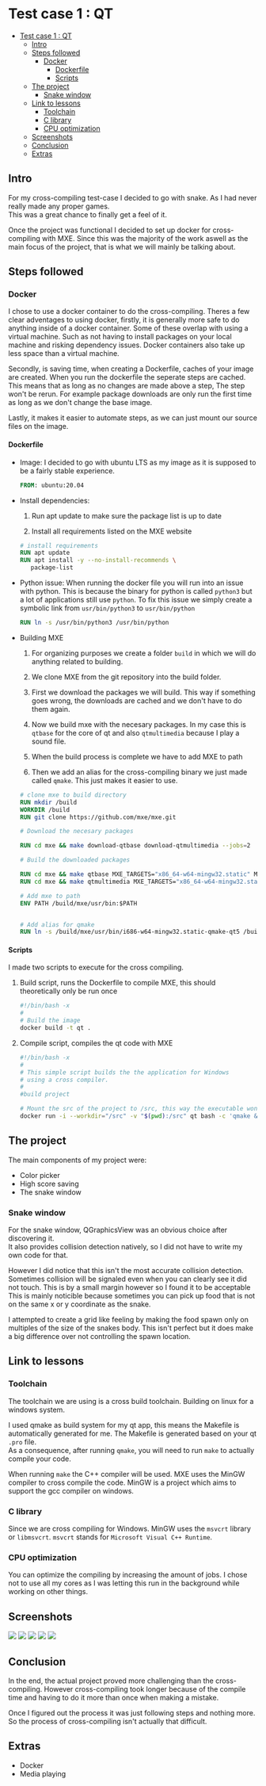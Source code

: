 # Test case 1 : QT

<!--toc:start-->
- [Test case 1 : QT](#test-case-1-qt)
  - [Intro](#intro)
  - [Steps followed](#steps-followed)
    - [Docker](#docker)
      - [Dockerfile](#dockerfile)
      - [Scripts](#scripts)
  - [The project](#the-project)
    - [Snake window](#snake-window)
  - [Link to lessons](#link-to-lessons)
    - [Toolchain](#toolchain)
    - [C library](#c-library)
    - [CPU optimization](#cpu-optimization)
  - [Screenshots](#screenshots)
  - [Conclusion](#conclusion)
  - [Extras](#extras)
<!--toc:end-->



## Intro
For my cross-compiling test-case I decided to go with snake. As I had never really made any proper games.\
This was a great chance to finally get a feel of it.

Once the project was functional I decided to set up docker for cross-compiling with MXE. Since this was the majority of
the work aswell as the main focus of the project, that is what we will mainly be talking about.


## Steps followed
### Docker
 I chose to use a docker container to do the cross-compiling.
 Theres a few clear adventages to using docker, firstly, it is generally more safe to do anything inside of a docker container.
 Some of these overlap with using a virtual machine. Such as not having to install packages on your local machine and risking dependency issues.
 Docker containers also take up less space than a virtual machine.

 Secondly, is saving time, when creating a Dockerfile, caches of your image are created.
 When you run the dockerfile the seperate steps are cached. This means that as long as no changes are made above a step,
 The step won't be rerun. For example package downloads are only run the first time as long as we don't change the base image.

 Lastly, it makes it easier to automate steps, as we can just mount our source files on the image.

#### Dockerfile

- Image:
    I decided to go with ubuntu LTS as my image as it is supposed to be a fairly stable experience.

    ```Dockerfile
    FROM: ubuntu:20.04
    ```

- Install dependencies:
    1. Run apt update to make sure the package list is up to date

    2. Install all requirements listed on the MXE website

    ```dockerfile
    # install requirements
    RUN apt update
    RUN apt install -y --no-install-recommends \
       package-list 
    ```
- Python issue: When running the docker file you will run into an issue with python. This is because the binary for python is called `python3` but a lot of applications still use `python`.
                To fix this issue we simply create a symbolic link from `usr/bin/python3` to `usr/bin/python`
    ```dockerfile
    RUN ln -s /usr/bin/python3 /usr/bin/python
    ```

- Building MXE
    1. For organizing purposes we create a folder `build` in which we will do anything related to building.

    2. We clone MXE from the git repository into the build folder.

    3. First we download the packages we will build. This way if something goes wrong, the downloads are cached and we don't have to do them again.

    4. Now we build mxe with the necesary packages. In my case this is `qtbase` for the core of qt and also `qtmultimedia` because I play a sound file.
    
    5. When the build process is complete we have to add MXE to path

    6. Then we add an alias for the cross-compiling binary we just made called `qmake`. This just makes it easier to use.
    
    ```dockerfile
    # clone mxe to build directory
    RUN mkdir /build
    WORKDIR /build
    RUN git clone https://github.com/mxe/mxe.git
    
    # Download the necesary packages

    RUN cd mxe && make download-qtbase download-qtmultimedia --jobs=2

    # Build the downloaded packages

    RUN cd mxe && make qtbase MXE_TARGETS="x86_64-w64-mingw32.static" MXE_USE_CCACHE=
    RUN cd mxe && make qtmultimedia MXE_TARGETS="x86_64-w64-mingw32.static" MXE_USE_CCACHE=
   
    # Add mxe to path
    ENV PATH /build/mxe/usr/bin:$PATH
    
    
    # Add alias for qmake
    RUN ln -s /build/mxe/usr/bin/i686-w64-mingw32.static-qmake-qt5 /build/mxe/usr/bin/qmake

    ```

#### Scripts

I made two scripts to execute for the cross compiling.

1. Build script, runs the Dockerfile to compile MXE, this should theoretically only be run once
    ```bash
    #!/bin/bash -x
    #
    # Build the image
    docker build -t qt .
    ```
2. Compile script, compiles the qt code with MXE
    ```bash
    #!/bin/bash -x
    #
    # This simple script builds the the application for Windows
    # using a cross compiler.
    #
    #build project
    
    # Mount the src of the project to /src, this way the executable won't need to be extracted from the docker image
    docker run -i --workdir="/src" -v "$(pwd):/src" qt bash -c 'qmake && make' 
    ```

## The project
The main components of my project were:

- Color picker
- High score saving
- The snake window

### Snake window
For the snake window, QGraphicsView was an obvious choice after discovering it.\
It also provides collision detection natively, so I did not have to write my own code for that.

However I did notice that this isn't the most accurate collision detection. Sometimes collision will be signaled
even when you can clearly see it did not touch. This is by a small margin however so I found it to be acceptable\
This is mainly noticible because sometimes you can pick up food that is not on the same x or y coordinate as the snake.

I attempted to create a grid like feeling by making the food spawn only on multiples of the size of the snakes body.
This isn't perfect but it does make a big difference over not controlling the spawn location.

## Link to lessons
### Toolchain
 The toolchain we are using is a cross build toolchain.
 Building on linux for a windows system.

 I used qmake as build system for my qt app, this means the Makefile is automatically generated for me.
 The Makefile is generated based on your qt `.pro` file.\
 As a consequence, after running `qmake`, you will need to run `make` to actually compile your code.

 When running `make` the C++ compiler will be used. MXE uses the MinGW compiler to cross compile the code.
 MinGW is a project which aims to support the gcc compiler on windows.

### C library
Since we are cross compiling for Windows. MinGW uses the `msvcrt` library or `libmsvcrt`.
`msvcrt` stands for `Microsoft Visual C++ Runtime`.

### CPU optimization 
You can optimize the compiling by increasing the amount of jobs. I chose not to use all my cores as I was letting this run in the background while working on other things.

## Screenshots
![](assets/Screenshot1)
![](assets/Screenshot2)
![](assets/Screenshot3)
![](assets/Screenshot4)
![](assets/Screenshot5)

## Conclusion
In the end, the actual project proved more challenging than the cross-compiling. However cross-compiling took longer
because of the compile time and having to do it more than once when making a mistake.

Once I figured out the process it was just following steps and nothing more. So the process of cross-compiling isn't actually
that difficult.


## Extras
 - Docker
 - Media playing
